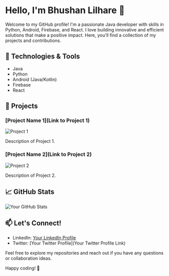 # Hello, I'm Bhushan Lilhare 👋

Welcome to my GitHub profile! I'm a passionate Java developer with skills in Python, Android, Firebase, and React. I love building innovative and efficient solutions that make a positive impact. Here, you'll find a collection of my projects and contributions.

## 🔧 Technologies & Tools

- Java
- Python
- Android (Java/Kotlin)
- Firebase
- React

## 🚀 Projects

### [Project Name 1](Link to Project 1)
![Project 1](images/project1.png)

Description of Project 1.

### [Project Name 2](Link to Project 2)
![Project 2](images/project2.png)

Description of Project 2.

<!-- Add more projects as needed -->

## 📈 GitHub Stats

![Your GitHub Stats](https://github-readme-stats.vercel.app/api?username=your-username&show_icons=true&theme=dark)

## 📫 Let's Connect!

- LinkedIn: [Your LinkedIn Profile](www.linkedin.com/in/bhushan-lilhare-079497211)
- Twitter: [Your Twitter Profile](Your Twitter Profile Link)

Feel free to explore my repositories and reach out if you have any questions or collaboration ideas.

Happy coding! 🚀
